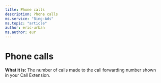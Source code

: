 ```yaml
---
title: Phone calls
description: Phone calls
ms.service: "Bing-Ads"
ms.topic: "article"
author: eric-urban
ms.author: eur
---
```


# Phone calls

**What it is:**     The number of calls made to the call forwarding number shown in your Call Extension.


